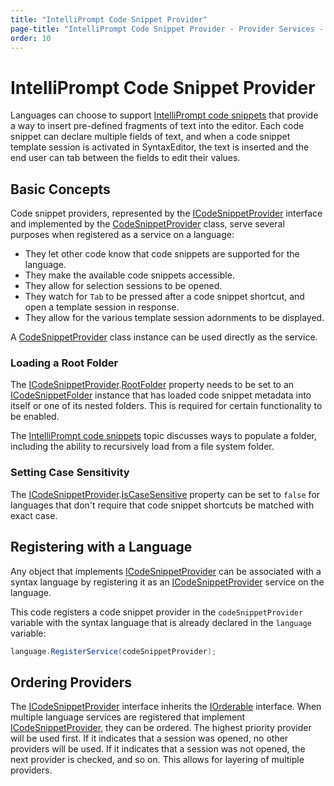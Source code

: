 ```yaml
---
title: "IntelliPrompt Code Snippet Provider"
page-title: "IntelliPrompt Code Snippet Provider - Provider Services - SyntaxEditor Language Creation Guide"
order: 10
---
```

# IntelliPrompt Code Snippet Provider

Languages can choose to support [IntelliPrompt code snippets](../../user-interface/intelliprompt/code-snippets.md) that provide a way to insert pre-defined fragments of text into the editor.  Each code snippet can declare multiple fields of text, and when a code snippet template session is activated in SyntaxEditor, the text is inserted and the end user can tab between the fields to edit their values.

## Basic Concepts

Code snippet providers, represented by the [ICodeSnippetProvider](xref:@ActiproUIRoot.Controls.SyntaxEditor.IntelliPrompt.ICodeSnippetProvider) interface and implemented by the [CodeSnippetProvider](xref:@ActiproUIRoot.Controls.SyntaxEditor.IntelliPrompt.Implementation.CodeSnippetProvider) class, serve several purposes when registered as a service on a language:

- They let other code know that code snippets are supported for the language.
- They make the available code snippets accessible.
- They allow for selection sessions to be opened.
- They watch for `Tab` to be pressed after a code snippet shortcut, and open a template session in response.
- They allow for the various template session adornments to be displayed.

A [CodeSnippetProvider](xref:@ActiproUIRoot.Controls.SyntaxEditor.IntelliPrompt.Implementation.CodeSnippetProvider) class instance can be used directly as the service.

### Loading a Root Folder

The [ICodeSnippetProvider](xref:@ActiproUIRoot.Controls.SyntaxEditor.IntelliPrompt.ICodeSnippetProvider).[RootFolder](xref:@ActiproUIRoot.Controls.SyntaxEditor.IntelliPrompt.ICodeSnippetProvider.RootFolder) property needs to be set to an [ICodeSnippetFolder](xref:@ActiproUIRoot.Controls.SyntaxEditor.IntelliPrompt.ICodeSnippetFolder) instance that has loaded code snippet metadata into itself or one of its nested folders.  This is required for certain functionality to be enabled.

The [IntelliPrompt code snippets](../../user-interface/intelliprompt/code-snippets.md) topic discusses ways to populate a folder, including the ability to recursively load from a file system folder.

### Setting Case Sensitivity

The [ICodeSnippetProvider](xref:@ActiproUIRoot.Controls.SyntaxEditor.IntelliPrompt.ICodeSnippetProvider).[IsCaseSensitive](xref:@ActiproUIRoot.Controls.SyntaxEditor.IntelliPrompt.ICodeSnippetProvider.IsCaseSensitive) property can be set to `false` for languages that don't require that code snippet shortcuts be matched with exact case.

## Registering with a Language

Any object that implements [ICodeSnippetProvider](xref:@ActiproUIRoot.Controls.SyntaxEditor.IntelliPrompt.ICodeSnippetProvider) can be associated with a syntax language by registering it as an [ICodeSnippetProvider](xref:@ActiproUIRoot.Controls.SyntaxEditor.IntelliPrompt.ICodeSnippetProvider) service on the language.

This code registers a code snippet provider in the `codeSnippetProvider` variable with the syntax language that is already declared in the `language` variable:

```csharp
language.RegisterService(codeSnippetProvider);
```

## Ordering Providers

The [ICodeSnippetProvider](xref:@ActiproUIRoot.Controls.SyntaxEditor.IntelliPrompt.ICodeSnippetProvider) interface inherits the [IOrderable](xref:ActiproSoftware.Text.Utility.IOrderable) interface.  When multiple language services are registered that implement [ICodeSnippetProvider](xref:@ActiproUIRoot.Controls.SyntaxEditor.IntelliPrompt.ICodeSnippetProvider), they can be ordered.  The highest priority provider will be used first.  If it indicates that a session was opened, no other providers will be used.  If it indicates that a session was not opened, the next provider is checked, and so on.  This allows for layering of multiple providers.
